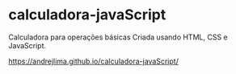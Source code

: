 # calculadora-javaScript
Calculadora para operações básicas
Criada usando HTML, CSS e JavaScript.

https://andrejlima.github.io/calculadora-javaScript/
